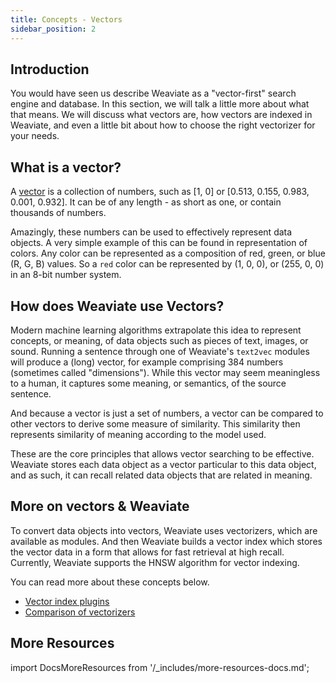 ```yaml
---
title: Concepts - Vectors
sidebar_position: 2
---
```


## Introduction
You would have seen us describe Weaviate as a "vector-first" search engine and database. In this section, we will talk a little more about what that means. We will discuss what vectors are, how vectors are indexed in Weaviate, and even a little bit about how to choose the right vectorizer for your needs.

## What is a vector? 
A [vector](https://en.wikipedia.org/wiki/Euclidean_vector) is a collection of numbers, such as [1, 0] or [0.513, 0.155, 0.983, 0.001, 0.932]. It can be of any length - as short as one, or contain thousands of numbers. 

Amazingly, these numbers can be used to effectively represent data objects. A very simple example of this can be found in representation of colors. Any color can be represented as a composition of red, green, or blue (R, G, B) values. So a `red` color can be represented by (1, 0, 0), or (255, 0, 0) in an 8-bit number system.

## How does Weaviate use Vectors?
Modern machine learning algorithms extrapolate this idea to represent concepts, or meaning, of data objects such as pieces of text, images, or sound. Running a sentence through one of Weaviate's `text2vec` modules will produce a (long) vector, for example comprising 384 numbers (sometimes called "dimensions"). While this vector may seem meaningless to a human, it captures some meaning, or semantics, of the source sentence.

And because a vector is just a set of numbers, a vector can be compared to other vectors to derive some measure of similarity. This similarity then represents similarity of meaning according to the model used.

These are the core principles that allows vector searching to be effective. Weaviate stores each data object as a vector particular to this data object, and as such, it can recall related data objects that are related in meaning.

## More on vectors & Weaviate
To convert data objects into vectors, Weaviate uses vectorizers, which are available as modules. And then Weaviate builds a vector index which stores the vector data in a form that allows for fast retrieval at high recall. Currently, Weaviate supports the HNSW algorithm for vector indexing. 

You can read more about these concepts below.
- [Vector index plugins](./vector-index-plugins.md)
- [Comparison of vectorizers](./vectorizer-comparisons.md) 

## More Resources
import DocsMoreResources from '/_includes/more-resources-docs.md';

<DocsMoreResources />
